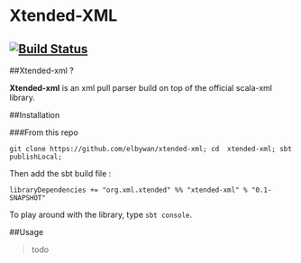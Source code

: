 Xtended-XML
=====

[![Build Status](https://travis-ci.org/elbywan/xtended-xml.svg?branch=master)](https://travis-ci.org/elbywan/xtended-xml)
-----

##Xtended-xml ?

**Xtended-xml** is an xml pull parser build on top of the official scala-xml library.

##Installation

###From this repo

`
    git clone https://github.com/elbywan/xtended-xml;
    cd  xtended-xml;
    sbt publishLocal;
`

Then add the sbt build file :

`libraryDependencies += "org.xml.xtended" %% "xtended-xml" % "0.1-SNAPSHOT"`

To play around with the library, type `sbt console`.

##Usage

>todo
